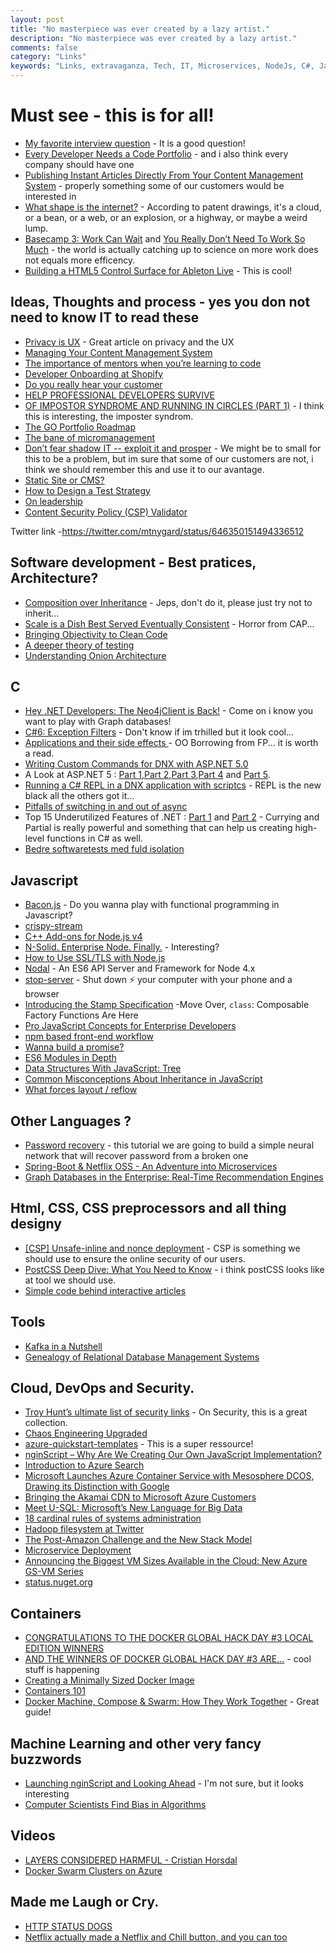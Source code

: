 ```yaml
---
layout: post
title: "No masterpiece was ever created by a lazy artist."
description: "No masterpiece was ever created by a lazy artist."
comments: false
category: "Links"
keywords: "Links, extravaganza, Tech, IT, Microservices, NodeJs, C#, Javascript, Solution architecture"
---
```

#  Must see - this is for all! #
  * [My favorite interview question](https://www.nczonline.net/blog/2015/09/my-favorite-interview-question/) - It is a good question!
  * [Every Developer Needs a Code Portfolio](https://medium.com/javascript-scene/every-developer-needs-a-code-portfolio-cc79c3d92110) - and i also think every company should have one
  * [Publishing Instant Articles Directly From Your Content Management System](https://developers.facebook.com/blog/post/2015/09/22/instant-articles-from-CMS/) - properly something some of our customers would be interested in
  * [What shape is the internet?](http://noahveltman.com/internet-shape/) - According to patent drawings, it's a cloud, or a bean, or a web, or an explosion, or a highway, or maybe a weird lump.
  * [Basecamp 3: Work Can Wait](https://medium.com/woah-basecamp-3/basecamp-3-work-can-wait-4adfb285c84b) and [You Really Don’t Need To Work So Much](http://www.newyorker.com/news/daily-comment/you-really-dont-need-to-work-so-much) - the world is actually catching up to science on more work does not equals more efficency.
  * [Building a HTML5 Control Surface for Ableton Live](http://www.djcrontab.com/2015/09/building-html5-control-surface-for.html) - This is cool!

##  Ideas, Thoughts and process - yes you don not need to know IT to read these  ##
  * [Privacy is UX](http://alistapart.com/article/privacy-is-ux) - Great article on privacy and the UX
  * [Managing Your Content Management System](http://alistapart.com/article/managing-your-content-management-system)
  * [The importance of mentors when you’re learning to code](http://www.geekwire.com/2015/the-importance-of-mentors-when-youre-learning-to-code/)
  * [Developer Onboarding at Shopify](http://company.myshopify.com/blogs/technology/53878085-developer-onboarding-at-shopify)
  * [Do you really hear your customer](https://lostechies.com/andrewsiemer/2015/09/24/do-you-really-hear-your-customer/)
  * [HELP PROFESSIONAL DEVELOPERS SURVIVE](http://www.gilzilberfeld.com/2015/09/help-professional-developers-survive.html)
  * [OF IMPOSTOR SYNDROME AND RUNNING IN CIRCLES (PART 1)](https://www.christianheilmann.com/2015/09/24/of-impostor-syndrome-and-running-in-circles-part-1/) - I think this is interesting, the imposter syndrom.
  * [The GO Portfolio Roadmap](http://www.javacodegeeks.com/2015/09/the-go-portfolio-roadmap.html)
  * [The bane of micromanagement](http://blogs.quovantis.com/the-bane-of-micromanagement/)
  * [Don’t fear shadow IT -- exploit it and prosper](http://www.cio.com/article/2986956/leadership-management/dont-fear-shadow-it-exploit-it-and-prosper.html#tk.rss_itstrategy) - We might be to small for this to be a problem, but im sure that some of our customers are not, i think we should remember this and use it to our avantage.
  * [Static Site or CMS?](http://developer.telerik.com/featured/static-site-or-cms/) 
  * [How to Design a Test Strategy](https://dzone.com/articles/how-to-design-a-test-strategy)
  * [On leadership](http://radar.oreilly.com/2015/09/on-leadership.html)
  * [Content Security Policy (CSP) Validator](https://cspvalidator.org/)

Twitter link -https://twitter.com/mtnygard/status/646350151494336512
##  Software development - Best pratices, Architecture? ##
  * [Composition over Inheritance](https://medium.com/humans-create-software/composition-over-inheritance-cb6f88070205) - Jeps, don't do it, please just try not to inherit...
  * [Scale is a Dish Best Served Eventually Consistent](https://lostechies.com/ryansvihla/2015/09/23/scale-is-a-dish-best-served-eventually-consistent/) - Horror from CAP...
  * [Bringing Objectivity to Clean Code](http://sumo.ly/b4q7)
  * [A deeper theory of testing](http://www.win-vector.com/blog/2015/09/a-deeper-theory-of-testing/)
  * [Understanding Onion Architecture](http://www.codeproject.com/Articles/1028154/Understanding-Onion-Architecture)


##  **C** ##
 * [Hey .NET Developers: The Neo4jClient is Back!](http://neo4j.com/blog/dotnet-developers-neo4jclient-is-back/) - Come on i know you want to play with Graph databases!
 * [C#6: Exception Filters](http://blog.somewhatabstract.com/2015/09/21/c6-exception-filters/) - Don't know if im trhilled but it look cool...
 * [Applications and their side effects ](http://blog.ploeh.dk/2015/09/23/applications-and-their-side-effects/) - OO Borrowing from FP... it is worth a read.
 * [Writing Custom Commands for DNX with ASP.NET 5.0](http://blogs.msdn.com/b/cdndevs/archive/2015/09/23/writing-custom-commands-for-dnx-with-asp-net-5-0.aspx)
 * A Look at ASP.NET 5 : [Part 1](http://wildermuth.com/2015/2/25/A_Look_at_ASP_NET_5_Part_1_-_Getting_Started),[Part 2](http://wildermuth.com/2015/3/2/A_Look_at_ASP_NET_5_Part_2_-_Startup),[Part 3](http://wildermuth.com/2015/3/17/A_Look_at_ASP_NET_5_Part_3_-_EF7),[Part 4](http://wildermuth.com/2015/09/14/A_Look_at_ASP_NET_5_Part_4_-_MVC_6) and [Part 5](http://wildermuth.com/2015/9/27/A_Look_at_ASP_NET_5_Part_5_-_The_API).
 * [Running a C# REPL in a DNX application with scriptcs](http://www.strathweb.com/2015/09/running-a-c-repl-in-a-dnx-application-with-scriptcs/) - REPL is the new black all the others got it...
 * [Pitfalls of switching in and out of async](http://www.neovolve.com/2015/09/01/pitfalls-of-switching-in-and-out-of-async/)
 * Top 15 Underutilized Features of .NET : [Part 1](http://www.codeproject.com/Articles/1021335/Top-Underutilized-Features-of-NET) and [Part 2](http://www.codeproject.com/Articles/1027959/Top-Underutilized-Features-of-NET-Part) - Currying and Partial is really powerful and something that can help us creating high-level functions in C# as well.
 * [Bedre softwaretests med fuld isolation](http://qed.dk/poul-foged/2015/09/29/bedre-softwaretests-med-fuld-isolation/)

##  Javascript ##
  * [Bacon.js](https://baconjs.github.io/) - Do you wanna play with functional programming in Javascript? 
  * [crispy-stream](https://github.com/codingpains/crispy-stream)
  * [C++ Add-ons for Node.js v4](https://nodesource.com/blog/cpp-addons-for-nodejs-v4)
  * [N-Solid. Enterprise Node. Finally.](https://nodesource.com/blog/nsolid-enterprise-node-finally) - Interesting?
  * [How to Use SSL/TLS with Node.js](http://www.sitepoint.com/how-to-use-ssltls-with-node-js)
  * [Nodal](https://github.com/keithwhor/nodal) - An ES6 API Server and Framework for Node 4.x
  * [stop-server](https://github.com/typicode/stop-server) - Shut down :zap: your computer with your phone and a browser
  * [Introducing the Stamp Specification](https://medium.com/javascript-scene/introducing-the-stamp-specification-77f8911c2fee) -Move Over, `class`: Composable Factory Functions Are Here
  * [Pro JavaScript Concepts for Enterprise Developers](http://developer.telerik.com/featured/pro-javascript-concepts-for-enterprise-developers/)
  * [npm based front-end workflow](https://moroccojs.org/tutorials/npm-based-front-end-workflow/)
  * [Wanna build a promise?](https://bevacqua.github.io/promisees)
  * [ES6 Modules in Depth](http://ponyfoo.com/articles/es6-modules-in-depth)
  * [Data Structures With JavaScript: Tree](http://code.tutsplus.com/articles/data-structures-with-javascript-tree--cms-23393)
  * [Common Misconceptions About Inheritance in JavaScript](https://medium.com/javascript-scene/common-misconceptions-about-inheritance-in-javascript-d5d9bab29b0a)
  * [What forces layout / reflow](https://gist.github.com/paulirish/5d52fb081b3570c81e3a)

##  Other Languages ? ##
  * [Password recovery](http://neupy.com/2015/09/21/password_recovery.html) - this tutorial we are going to build a simple neural network that will recover password from a broken one
  * [Spring-Boot & Netflix OSS - An Adventure into Microservices](https://dzone.com/articles/spring-boot-netflix-oss-an-adventure-into-microser-1)
  * [Graph Databases in the Enterprise: Real-Time Recommendation Engines](http://neo4j.com/blog/enterprise-real-time-recommendation-engines/)

##  Html, CSS, CSS preprocessors and all thing designy ##
  * [[CSP] Unsafe-inline and nonce deployment](https://blogs.dropbox.com/tech/2015/09/unsafe-inline-and-nonce-deployment/) - CSP is something we should use to ensure the online security of our users.
  * [PostCSS Deep Dive: What You Need to Know](http://webdesign.tutsplus.com/tutorials/postcss-deep-dive-what-you-need-to-know--cms-24535) - i think postCSS looks like at tool we should use.
  * [Simple code behind interactive articles](http://tomasp.net/blog/2015/thegamma/index.html)

##  Tools ##
  * [Kafka in a Nutshell](http://sookocheff.com/post/kafka/kafka-in-a-nutshell/)
  * [Genealogy of Relational Database Management Systems](https://hpi.de/fileadmin/user_upload/fachgebiete/naumann/projekte/RDBMSGenealogy/RDBMS_Genealogy_V4.pdf)

##  Cloud, DevOps and Security.  ##
  * [Troy Hunt’s ultimate list of security links](http://www.troyhunt.com/2015/09/troys-ultimate-list-of-security-links.html) - On Security, this is a great collection.
  * [Chaos Engineering Upgraded](http://techblog.netflix.com/2015/09/chaos-engineering-upgraded.html)
  * [azure-quickstart-templates](https://github.com/Azure/azure-quickstart-templates) - This is a super ressource!
  * [nginScript – Why Are We Creating Our Own JavaScript Implementation?](https://www.nginx.com/blog/nginscript-why-our-own-javascript-implementation/)
  * [Introduction to Azure Search](http://gunnarpeipman.com/2015/09/introduction-to-azure-search/)
  * [Microsoft Launches Azure Container Service with Mesosphere DCOS, Drawing its Distinction with Google](http://thenewstack.io/microsoft-launches-azure-container-service-mesosphere-dcos-drawing-distinction-google/)
  * [Bringing the Akamai CDN to Microsoft Azure Customers](https://blogs.akamai.com/2015/09/bringing-the-akamai-cdn-to-microsoft-azure-customers.html)
  * [Meet U-SQL: Microsoft’s New Language for Big Data](http://thenewstack.io/meet-u-sql-microsofts-new-language-big-data/)
  * [18 cardinal rules of systems administration](http://www.cio.com/article/2987821/careers-staffing/18-cardinal-rules-of-systems-administration.html)
  * [Hadoop filesystem at Twitter](https://blog.twitter.com/2015/hadoop-filesystem-at-twitter)
  * [The Post-Amazon Challenge and the New Stack Model](http://thenewstack.io/post-amazon-challenge-new-stack-model/)
  * [Microservice Deployment](http://toomuchcoding.blogspot.dk/2015/09/microservice-deployment.html)
  * [Announcing the Biggest VM Sizes Available in the Cloud: New Azure GS-VM Series](http://weblogs.asp.net/scottgu/announcing-the-biggest-vm-sizes-available-in-the-cloud-new-azure-gs-vm-series)
  * [status.nuget.org](http://status.nuget.org/)

## Containers ##
  * [CONGRATULATIONS TO THE DOCKER GLOBAL HACK DAY #3 LOCAL EDITION WINNERS](https://blog.docker.com/2015/09/docker-global-hack-day-3-local-edition-winners/)
  * [AND THE WINNERS OF DOCKER GLOBAL HACK DAY #3 ARE…](https://blog.docker.com/2015/09/docker-global-hack-day-3-winners/) - cool stuff is happening
  * [Creating a Minimally Sized Docker Image](http://rdn-consulting.com/blog/2015/09/23/creating-a-minimally-sized-docker-image/)
  * [Containers 101](http://www.developer.com/design/containers-101.html)
  * [Docker Machine, Compose & Swarm: How They Work Together](http://www.javacodegeeks.com/2015/09/docker-machine-compose-swarm-how-they-work-together.html) - Great guide!

## Machine Learning and other very fancy buzzwords ##
  * [Launching nginScript and Looking Ahead](https://www.nginx.com/blog/launching-nginscript-and-looking-ahead/) - I'm not sure, but it looks interesting 
  * [Computer Scientists Find Bias in Algorithms](http://spectrum.ieee.org/tech-talk/computing/software/computer-scientists-find-bias-in-algorithms)

##  Videos ##
  * [LAYERS CONSIDERED HARMFUL - Cristian Horsdal](https://vimeo.com/131660203)
  * [Docker Swarm Clusters on Azure](https://channel9.msdn.com/Blogs/Regular-IT-Guy/Docker-Swarm-Clusters-on-Azure)

##  Made me Laugh or Cry.  ##
  * [HTTP STATUS DOGS](http://httpstatusdogs.com/)
  * [Netflix actually made a Netflix and Chill button, and you can too](http://www.engadget.com/2015/09/28/netflix-and-chill-button/)
